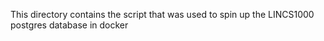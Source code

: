 This directory contains the script that was used to spin up the LINCS1000 postgres database in docker
